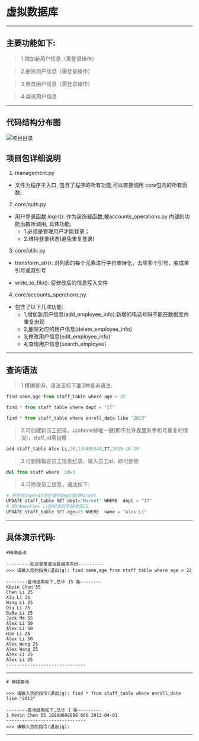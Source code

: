 # 虚拟数据库

---
## 主要功能如下:
>1.增加新用户信息（需登录操作）

>2.删除用户信息（需登录操作）

>3.修改用户信息（需登录操作）

>4.查询用户信息

---



## 代码结构分布图
![项目目录](http://oyhijg3iv.bkt.clouddn.com/%E6%B7%B1%E5%BA%A6%E6%88%AA%E5%9B%BE_%E9%80%89%E6%8B%A9%E5%8C%BA%E5%9F%9F_20180111221501.png)

## 项目包详细说明
1. management.py
 * 文件为程序主入口, 包含了程序的所有功能,可以直接调用 core包内的所有函数;

2. core/auth.py
 * 用户登录函数 login(): 作为装饰器函数,被accounts_operations.py 内部的功能函数所调用, 具体功能:
 	* 1.必须是管理用户才能登录；
 	* 2.维持登录状态(避免重复登录)


3. core/utils.py
 * transform_str(): 对列表的每个元素进行字符串转化，去除多个引号，变成单引号或双引号

 * write_to_file(): 将修改后的信息写入文件

4. core/accounts_operations.py.
 * 包含了以下几项功能:
    * 1,增加新用户信息(add_employee_info):新增的电话号码不能在数据库内重复出现
    * 2,删除对应的用户信息(delete_employee_info)
    * 3,修改用户信息(edit_employee_info)
    * 4,查询用户信息(search_employee)

---
## 查询语法


> 1.模糊查询，语法支持下面3种查询语法:

```python
find name,age from staff_table where age > 22

find * from staff_table where dept = "IT"

find * from staff_table where enroll_date like "2013"

```

> 2.可创建新员工纪录，以phone做唯一键(即不允许表里有手机号重复的情况)，staff_id需自增

```python
add staff_table Alex Li,25,134435344,IT,2015-10-29

```

> 3.可删除指定员工信息纪录，输入员工id，即可删除

```python
del from staff where  id=3

```

> 4.可修改员工信息，语法如下:

```python
# 把所有dept=IT的纪录的dept改成Market
UPDATE staff_table SET dept="Market" WHERE  dept = "IT"
# 把name=Alex Li的纪录的年龄改成25
UPDATE staff_table SET age=25 WHERE  name = "Alex Li"

```



---
## 具体演示代码:

```
#精确查询

---------欢迎登录虚拟数据库系统----------
>>> 请输入您的指令(退出|q): find name,age from staff_table where age > 22

--------查询结果如下,总计 15 条--------
Kevin Chen 55
Chen Li 25
Xiu Li 25
Wang Li 25
Qiu Li 25
BaBa Li 25
Jack Ma 55
Alex Li 50
Alex Li 50
Ham Li 25
Alex Li 50
Alex Wang 25
Alex Wang 25
Alex Li 25
Alex Li 25
------------------------------
```
---
```
# 模糊查询

>>> 请输入您的指令(退出|q): find * from staff_table where enroll_date like "2013"

--------查询结果如下,总计 1 条---------
1 Kevin Chen 55 18888888888 666 2013-04-01
------------------------------
>>> 请输入您的指令(退出|q):

```

---
